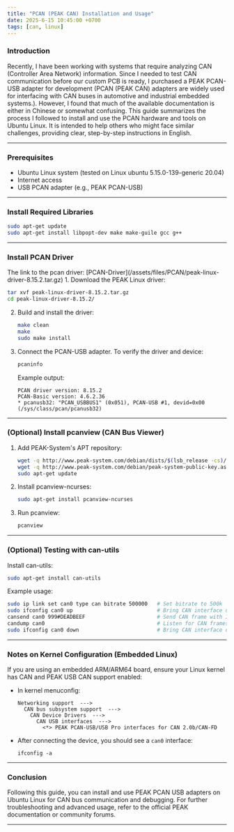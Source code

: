 ```yaml
---
title: "PCAN (PEAK CAN) Installation and Usage"
date: 2025-6-15 10:45:00 +0700
tags: [can, linux]
---
```


<h3 id="Introduction" style="font-weight: bold;">Introduction</h3>
Recently, I have been working with systems that require analyzing CAN (Controller Area Network) information. Since I needed to test CAN communication before our custom PCB is ready, I purchased a PEAK PCAN-USB adapter for development (PCAN (PEAK CAN) adapters are widely used for interfacing with CAN buses in automotive and industrial embedded systems.). However, I found that much of the available documentation is either in Chinese or somewhat confusing. This guide summarizes the process I followed to install and use the PCAN hardware and tools on Ubuntu Linux. It is intended to help others who might face similar challenges, providing clear, step-by-step instructions in English.

---

<h3 id="Prerequisites" style="font-weight: bold;">Prerequisites</h3>

- Ubuntu Linux system (tested on Linux ubuntu 5.15.0-139-generic 20.04)
- Internet access
- USB PCAN adapter (e.g., PEAK PCAN-USB)

---

<h3 id="Install-Required-Libraries" style="font-weight: bold;"> Install Required Libraries</h3>

```sh
sudo apt-get update
sudo apt-get install libpopt-dev make make-guile gcc g++
```

---

<h3 id="Install-PCAN-Driver" style="font-weight: bold;"> Install PCAN Driver</h3>
The link to the pcan driver: 
[PCAN-Driver](/assets/files/PCAN/peak-linux-driver-8.15.2.tar.gz)
1. Download the PEAK Linux driver:

   ```sh
   tar xvf peak-linux-driver-8.15.2.tar.gz
   cd peak-linux-driver-8.15.2/
   ```

2. Build and install the driver:

   ```sh
   make clean
   make
   sudo make install
   ```

3. Connect the PCAN-USB adapter. To verify the driver and device:

   ```sh
   pcaninfo
   ```
   Example output:
   ```
   PCAN driver version: 8.15.2
   PCAN-Basic version: 4.6.2.36
   * pcanusb32: "PCAN_USBBUS1" (0x051), PCAN-USB #1, devid=0x00 (/sys/class/pcan/pcanusb32)
   ```

---

<h3 id="Install-PCANView" style="font-weight: bold;"> (Optional) Install pcanview (CAN Bus Viewer)</h3>

1. Add PEAK-System's APT repository:

   ```sh
   wget -q http://www.peak-system.com/debian/dists/$(lsb_release -cs)/peak-system.list -O- | sudo tee /etc/apt/sources.list.d/peak-system.list
   wget -q http://www.peak-system.com/debian/peak-system-public-key.asc -O- | sudo apt-key add -
   sudo apt-get update
   ```

2. Install pcanview-ncurses:

   ```sh
   sudo apt-get install pcanview-ncurses
   ```

3. Run pcanview:

   ```sh
   pcanview
   ```

---

<h3 id="Testing-with-can-utils" style="font-weight: bold;"> (Optional) Testing with can-utils</h3>

Install can-utils:

```sh
sudo apt-get install can-utils
```

Example usage:

```sh
sudo ip link set can0 type can bitrate 500000   # Set bitrate to 500k
sudo ifconfig can0 up                           # Bring CAN interface up
cansend can0 999#DEADBEEF                       # Send CAN frame with ID 0x999 and data 0xDEADBEEF
candump can0                                    # Listen for CAN frames
sudo ifconfig can0 down                         # Bring CAN interface down
```

---

<h3 id="Kernel-Configuration" style="font-weight: bold;"> Notes on Kernel Configuration (Embedded Linux)</h3>

If you are using an embedded ARM/ARM64 board, ensure your Linux kernel has CAN and PEAK USB CAN support enabled:

- In kernel menuconfig:

  ```
  Networking support  --->
    CAN bus subsystem support  --->
      CAN Device Drivers  --->
        CAN USB interfaces  --->
          <*> PEAK PCAN-USB/USB Pro interfaces for CAN 2.0b/CAN-FD
  ```

- After connecting the device, you should see a `can0` interface:

  ```
  ifconfig -a
  ```

---

<h3 id="Conclusion" style="font-weight: bold;">Conclusion</h3>

Following this guide, you can install and use PEAK PCAN USB adapters on Ubuntu Linux for CAN bus communication and debugging. For further troubleshooting and advanced usage, refer to the official PEAK documentation or community forums.

---